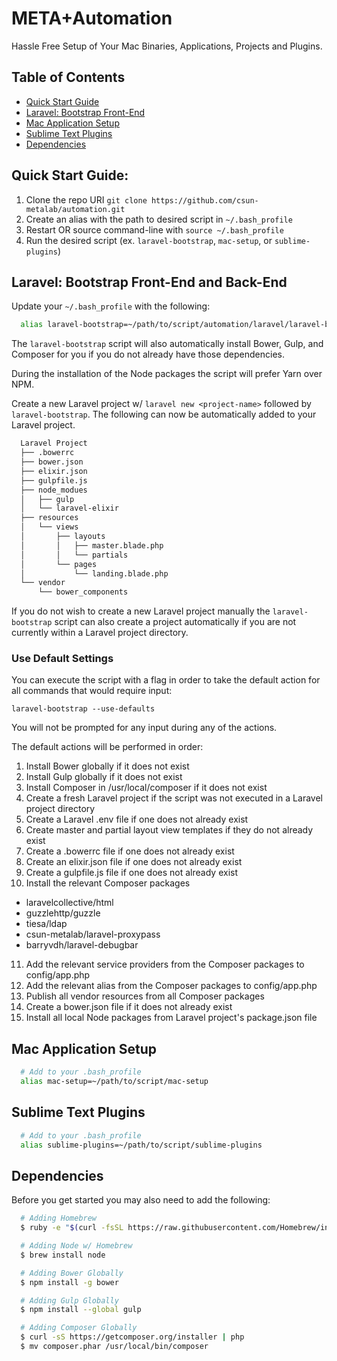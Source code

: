 # META+Automation
Hassle Free Setup of Your Mac Binaries, Applications, Projects and Plugins.

## Table of Contents
- [Quick Start Guide](https://github.com/csun-metalab/automation#quick-start-guide)
- [Laravel: Bootstrap Front-End](https://github.com/csun-metalab/automation#laravel-bootstrap-front-end)
- [Mac Application Setup](https://github.com/csun-metalab/automation#mac-application-setup)
- [Sublime Text Plugins](https://github.com/csun-metalab/automation#sublime-text-plugins)
- [Dependencies](https://github.com/csun-metalab/automation#dependencies)

## Quick Start Guide:

1. Clone the repo URI `git clone https://github.com/csun-metalab/automation.git`
2. Create an alias with the path to desired script in `~/.bash_profile`
3. Restart OR source command-line with `source ~/.bash_profile`
4. Run the desired script (ex. `laravel-bootstrap`, `mac-setup`, or `sublime-plugins`)

## Laravel: Bootstrap Front-End and Back-End
Update your `~/.bash_profile` with the following:

```bash
  alias laravel-bootstrap=~/path/to/script/automation/laravel/laravel-bootstrap
```

The `laravel-bootstrap` script will also automatically install Bower, Gulp, and Composer for you if you do not already have those dependencies.

During the installation of the Node packages the script will prefer Yarn over NPM.

Create a new Laravel project w/ `laravel new <project-name>` followed by `laravel-bootstrap`. The following can now be automatically added to your Laravel project.

```bash
  Laravel Project
  ├── .bowerrc
  ├── bower.json
  ├── elixir.json
  ├── gulpfile.js
  ├── node_modues
  │   ├── gulp
  │   └── laravel-elixir
  ├── resources
  │   └── views
  │       ├── layouts
  │       │   ├── master.blade.php
  │       │   └── partials
  │       └── pages
  │           └── landing.blade.php
  └── vendor
      └── bower_components
```

If you do not wish to create a new Laravel project manually the `laravel-bootstrap` script can also create a project automatically if you are not currently within a Laravel project directory.

### Use Default Settings

You can execute the script with a flag in order to take the default action for all commands that would require input:

`laravel-bootstrap --use-defaults`

You will not be prompted for any input during any of the actions.

The default actions will be performed in order:

1. Install Bower globally if it does not exist
2. Install Gulp globally if it does not exist
3. Install Composer in /usr/local/composer if it does not exist
4. Create a fresh Laravel project if the script was not executed in a Laravel project directory
5. Create a Laravel .env file if one does not already exist
6. Create master and partial layout view templates if they do not already exist
7. Create a .bowerrc file if one does not already exist
8. Create an elixir.json file if one does not already exist
9. Create a gulpfile.js file if one does not already exist
10. Install the relevant Composer packages
   * laravelcollective/html
   * guzzlehttp/guzzle
   * tiesa/ldap
   * csun-metalab/laravel-proxypass
   * barryvdh/laravel-debugbar
11. Add the relevant service providers from the Composer packages to config/app.php
12. Add the relevant alias from the Composer packages to config/app.php
13. Publish all vendor resources from all Composer packages
14. Create a bower.json file if it does not already exist
15. Install all local Node packages from Laravel project's package.json file

## Mac Application Setup

```bash
  # Add to your .bash_profile
  alias mac-setup=~/path/to/script/mac-setup
```

## Sublime Text Plugins

```bash
  # Add to your .bash_profile
  alias sublime-plugins=~/path/to/script/sublime-plugins
```

## Dependencies

Before you get started you may also need to add the following:

```bash
  # Adding Homebrew
  $ ruby -e "$(curl -fsSL https://raw.githubusercontent.com/Homebrew/install/master/install)"

  # Adding Node w/ Homebrew
  $ brew install node

  # Adding Bower Globally
  $ npm install -g bower

  # Adding Gulp Globally
  $ npm install --global gulp

  # Adding Composer Globally
  $ curl -sS https://getcomposer.org/installer | php
  $ mv composer.phar /usr/local/bin/composer
```
